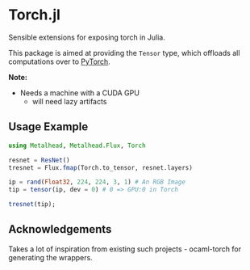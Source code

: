 # Torch.jl
Sensible extensions for exposing torch in Julia.

This package is aimed at providing the `Tensor` type, which offloads all computations over to [PyTorch](https://pytorch.org).

**Note:**
* Needs a machine with a CUDA GPU
  * will need lazy artifacts

## Usage Example

```julia
using Metalhead, Metalhead.Flux, Torch

resnet = ResNet()
tresnet = Flux.fmap(Torch.to_tensor, resnet.layers)

ip = rand(Float32, 224, 224, 3, 1) # An RGB Image
tip = tensor(ip, dev = 0) # 0 => GPU:0 in Torch

tresnet(tip);
```

## Acknowledgements
Takes a lot of inspiration from existing such projects - ocaml-torch for generating the wrappers.
